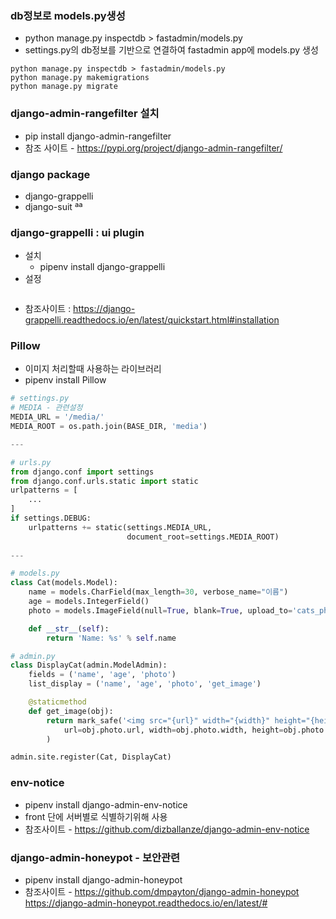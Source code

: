 ### db정보로 models.py생성

-   python manage.py inspectdb > fastadmin/models.py
-   settings.py의 db정보를 기반으로 연결하여 fastadmin app에 models.py 생성

```console
python manage.py inspectdb > fastadmin/models.py
python manage.py makemigrations
python manage.py migrate
```

### django-admin-rangefilter 설치

-   pip install django-admin-rangefilter
-   참조 사이트 - https://pypi.org/project/django-admin-rangefilter/

### django package

-   django-grappelli
-   django-suit
ªª
### django-grappelli : ui plugin

-   설치
    -   pipenv install django-grappelli
-   설정

```python


```

-   참조사이트 : https://django-grappelli.readthedocs.io/en/latest/quickstart.html#installation

### Pillow 
- 이미지 처리할때 사용하는 라이브러리
- pipenv install Pillow
```python
# settings.py
# MEDIA - 관련설정
MEDIA_URL = '/media/'
MEDIA_ROOT = os.path.join(BASE_DIR, 'media')

---

# urls.py
from django.conf import settings
from django.conf.urls.static import static
urlpatterns = [
    ...
]
if settings.DEBUG:
    urlpatterns += static(settings.MEDIA_URL,
                          document_root=settings.MEDIA_ROOT)
                          
---

# models.py
class Cat(models.Model):
    name = models.CharField(max_length=30, verbose_name="이름")
    age = models.IntegerField()
    photo = models.ImageField(null=True, blank=True, upload_to='cats_photo/')

    def __str__(self):
        return 'Name: %s' % self.name

# admin.py
class DisplayCat(admin.ModelAdmin):
	fields = ('name', 'age', 'photo')
	list_display = ('name', 'age', 'photo', 'get_image')

	@staticmethod
	def get_image(obj):
		return mark_safe('<img src="{url}" width="{width}" height="{height}" />'.format(
			url=obj.photo.url, width=obj.photo.width, height=obj.photo.height)
		)

admin.site.register(Cat, DisplayCat)
```

### env-notice
- pipenv install django-admin-env-notice 
- front 단에  서버별로 식별하기위해 사용
- 참조사이트 - https://github.com/dizballanze/django-admin-env-notice

### django-admin-honeypot - 보안관련
- pipenv install django-admin-honeypot  
- 참조사이트 - https://github.com/dmpayton/django-admin-honeypot
https://django-admin-honeypot.readthedocs.io/en/latest/#